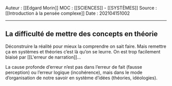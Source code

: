 Auteur : [[Edgard Morin]]
MOC : [[SCIENCES]] - [[SYSTÈMES]]
Source : [[Introduction à la pensée complexe]]
Date : 202104151002
***

## La difficulté de mettre des concepts en théorie
Déconstruire la réalité pour mieux la comprendre on sait faire. Mais remettre ça en systèmes et théories c’est là qu’on se leurre. On est trop facilement biaisé par [[L'erreur de narration]]...

La cause profonde d’erreur n’est pas dans l’erreur de fait (fausse perception) ou l’erreur logique (incohérence), mais dans le mode d’organisation de notre savoir en système d’idées (théories, idéologies).
